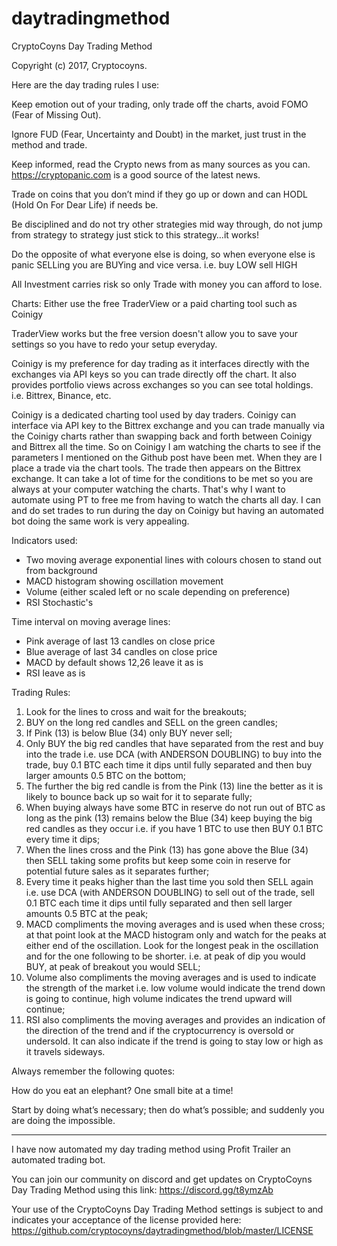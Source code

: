 # daytradingmethod
CryptoCoyns Day Trading Method

Copyright (c) 2017, Cryptocoyns.

Here are the day trading rules I use:

Keep emotion out of your trading, only trade off the charts, avoid FOMO (Fear of Missing Out).

Ignore FUD (Fear, Uncertainty and Doubt) in the market, just trust in the method and trade.

Keep informed, read the Crypto news from as many sources as you can. https://cryptopanic.com is a good source of the latest news.

Trade on coins that you don’t mind if they go up or down and can HODL (Hold On For Dear Life) if needs be.

Be disciplined and do not try other strategies mid way through, do not jump from strategy to strategy just stick to this strategy…it works!

Do the opposite of what everyone else is doing, so when everyone else is panic SELLing you are BUYing and vice versa. i.e. buy LOW sell HIGH

All Investment carries risk so only Trade with money you can afford to lose.

Charts:
Either use the free TraderView or a paid charting tool such as Coinigy

TraderView works but the free version doesn't allow you to save your settings so you have to redo your setup everyday.

Coinigy is my preference for day trading as it interfaces directly with the exchanges via API keys so you can trade directly off the chart. It also provides portfolio views across exchanges so you can see total holdings. i.e. Bittrex, Binance, etc.

Coinigy is a dedicated charting tool used by day traders. Coinigy can interface via API key to the Bittrex exchange and you can trade manually via the Coinigy charts rather than swapping back and forth between Coinigy and Bittrex all the time. So on Coinigy I am watching the charts to see if the parameters I mentioned on the Github post have been met. When they are I place a trade via the chart tools. The trade then appears on the Bittrex exchange. It can take a lot of time for the conditions to be met so you are always at your computer watching the charts. That's why I want to automate using PT to free me from having to watch the charts all day. I can and do set trades to run during the day on Coinigy but having an automated bot doing the same work is very appealing.

Indicators used:

- Two moving average exponential lines with colours chosen to stand out from background
- MACD histogram showing oscillation movement
- Volume (either scaled left or no scale depending on preference)
- RSI Stochastic's

Time interval on moving average lines:

- Pink average of last 13 candles on close price
- Blue average of last 34 candles on close price
- MACD by default shows 12,26 leave it as is
- RSI leave as is

Trading Rules:

1. Look for the lines to cross and wait for the breakouts;
2. BUY on the long red candles and SELL on the green candles;
3. If Pink (13) is below Blue (34) only BUY never sell;
4. Only BUY the big red candles that have separated from the rest and buy into the trade i.e. use DCA (with ANDERSON DOUBLING) to buy into the trade, buy 0.1 BTC each time it dips until fully separated and then buy larger amounts 0.5 BTC on the bottom;
5. The further the big red candle is from the Pink (13) line the better as it is likely to bounce back up so wait for it to separate fully;
6. When buying always have some BTC in reserve do not run out of BTC as long as the pink (13) remains below the Blue (34) keep buying the big red candles as they occur i.e. if you have 1 BTC to use then BUY 0.1 BTC every time it dips;
7. When the lines cross and the Pink (13) has gone above the Blue (34) then SELL taking some profits but keep some coin in reserve for potential future sales as it separates further;
8. Every time it peaks higher than the last time you sold then SELL again i.e. use DCA (with ANDERSON DOUBLING) to sell out of the trade, sell 0.1 BTC each time it dips until fully separated and then sell larger amounts 0.5 BTC at the peak;
9. MACD compliments the moving averages and is used when these cross; at that point look at the MACD histogram only and watch for the peaks at either end of the oscillation. Look for the longest peak in the oscillation and for the one following to be shorter. i.e. at peak of dip you would BUY, at peak of breakout you would SELL;
10. Volume also compliments the moving averages and is used to indicate the strength of the market i.e. low volume would indicate the trend down is going to continue, high volume indicates the trend upward will continue;
11. RSI also compliments the moving averages and provides an indication of the direction of the trend and if the cryptocurrency is oversold or undersold. It can also indicate if the trend is going to stay low or high as it travels sideways.

Always remember the following quotes:

How do you eat an elephant? One small bite at a time!

Start by doing what’s necessary; then do what’s possible; and suddenly you are doing the impossible.

------------------------------

I have now automated my day trading method using Profit Trailer an automated trading bot.

You can join our community on discord and get updates on CryptoCoyns Day Trading Method using this link: https://discord.gg/t8ymzAb

Your use of the CryptoCoyns Day Trading Method settings is subject to and indicates your acceptance of the license provided here:  https://github.com/cryptocoyns/daytradingmethod/blob/master/LICENSE
